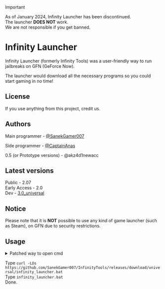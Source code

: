 > [!IMPORTANT]  
> As of January 2024, Infinity Launcher has been discontinued.\
> The launcher **DOES NOT** work.\
> We are not responsible if you get banned.

# Infinity Launcher

Infinity Launcher (formerly Infinity Tools) was a user-friendly way to run jailbreaks on GFN (GeForce Now).

The launcher would download all the necessary programs so you could start gaming in no time!

## License

If you use anything from this project, credit us.

## Authors

Main programmer - [@SanekGamer007](https://www.github.com/SanekGamer007)

Side programmer - [@CaptainAnas](https://github.com/XMine16)

0.5 (or Prototype versions) - @akz4d1newacc

## Latest versions

Public - 2.07\
Early Access - 2.0\
Dev - [3.0_universal](https://github.com/SanekGamer007/InfinityTools/Releases)

## Notice
Please note that it is **NOT** possible to use any kind of game launcher (such as Steam), on GFN due to security restrictions.

## Usage

<details>
  <summary>Patched way to open cmd</summary>
  
  &nbsp; Open Edge.\
  &nbsp; Type `ms-quick-assist:` into the search bar.\
  &nbsp; Press yes.\
  &nbsp; Go to infinitytools.tech on Edge.\
  &nbsp; Go to method page.\
  &nbsp; Drag cmd.url into the Microsoft Quick Assist window.\
  &nbsp; Open the file.
</details>

Type `curl -LOs https://github.com/SanekGamer007/InfinityTools/releases/download/universal/infinity_launcher.bat`\
Type `infinity_launcher.bat`\
Done.
